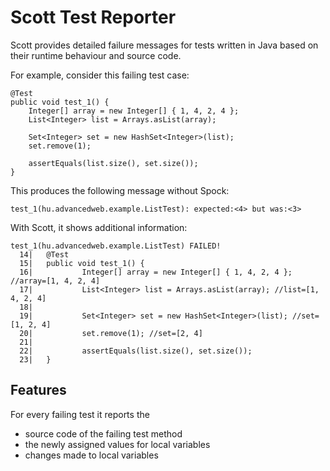 Scott Test Reporter
===================

Scott provides detailed failure messages for tests written in Java
based on their runtime behaviour and source code.

For example, consider this failing test case:

```
@Test
public void test_1() {
	Integer[] array = new Integer[] { 1, 4, 2, 4 };
	List<Integer> list = Arrays.asList(array);

	Set<Integer> set = new HashSet<Integer>(list);
	set.remove(1);

	assertEquals(list.size(), set.size());
}
```

This produces the following message without Spock:
```
test_1(hu.advancedweb.example.ListTest): expected:<4> but was:<3>
```

With Scott, it shows additional information:
```
test_1(hu.advancedweb.example.ListTest) FAILED!
  14|   @Test
  15|   public void test_1() {
  16|           Integer[] array = new Integer[] { 1, 4, 2, 4 }; //array=[1, 4, 2, 4]
  17|           List<Integer> list = Arrays.asList(array); //list=[1, 4, 2, 4]
  18|
  19|           Set<Integer> set = new HashSet<Integer>(list); //set=[1, 2, 4]
  20|           set.remove(1); //set=[2, 4]
  21|
  22|           assertEquals(list.size(), set.size());
  23|   }
```

Features
--------
For every failing test it reports the
- source code of the failing test method
- the newly assigned values for local variables
- changes made to local variables

